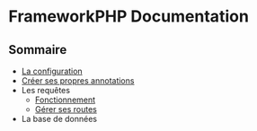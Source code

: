 # FrameworkPHP Documentation

## Sommaire

- [La configuration](configuration.md)
- [Créer ses propres annotations](annotations.md)
- Les requêtes
  - [Fonctionnement](requete_fonctionnement.md)
  - [Gérer ses routes](routes.md)
- La base de données
